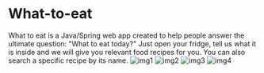 # What-to-eat
What to eat is a Java/Spring web app created to help people answer the ultimate question: "What to eat today?" Just open your fridge, tell us what it is inside and we will give you relevant food recipes for you. You can also search a specific recipe by its name.
![img1](https://github.com/user-attachments/assets/9b6280b4-8fc5-44ed-9bd7-bfb9f84abbfe)
![img2](https://github.com/user-attachments/assets/6d400b0b-98c3-44a3-99aa-0c0e2aa34756)
![img3](https://github.com/user-attachments/assets/57bd9a0e-3208-40f5-ab6b-b613c736862b)
![img4](https://github.com/user-attachments/assets/75cdb48f-56db-4898-bba6-d3dad5adbab1)







